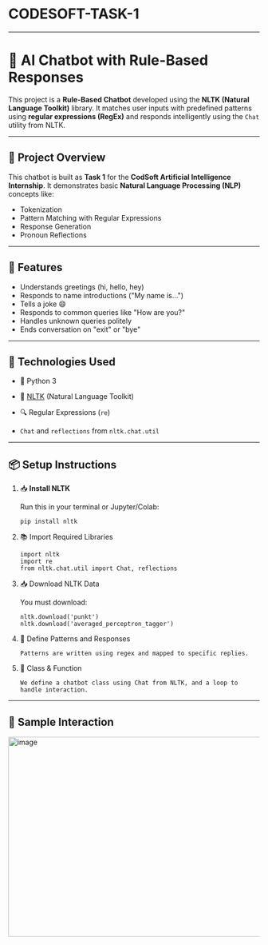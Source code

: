 # CODESOFT-TASK-1
---
# 🤖 AI Chatbot with Rule-Based Responses

This project is a **Rule-Based Chatbot** developed using the **NLTK (Natural Language Toolkit)** library. It matches user inputs with predefined patterns using **regular expressions (RegEx)** and responds intelligently using the `Chat` utility from NLTK.

---

## 📌 Project Overview

This chatbot is built as **Task 1** for the **CodSoft Artificial Intelligence Internship**. It demonstrates basic **Natural Language Processing (NLP)** concepts like:

- Tokenization
- Pattern Matching with Regular Expressions
- Response Generation
- Pronoun Reflections

---

## 🚀 Features

- Understands greetings (hi, hello, hey)
- Responds to name introductions ("My name is...")
- Tells a joke 😄
- Responds to common queries like "How are you?"
- Handles unknown queries politely
- Ends conversation on "exit" or "bye"

---

## 🧰 Technologies Used

- 🐍 Python 3
  
- 🧠 [NLTK](https://www.nltk.org/) (Natural Language Toolkit)
  
- 🔍 Regular Expressions (`re`)
  
- `Chat` and `reflections` from `nltk.chat.util`

---

## 📦 Setup Instructions

1. 📥 **Install NLTK**
   
   Run this in your terminal or Jupyter/Colab:
   ```
   pip install nltk
      ```

2. 📚 Import Required Libraries

      ```
   import nltk
   import re
   from nltk.chat.util import Chat, reflections
   ```

3. 📥 Download NLTK Data
   
   You must download:

      ```
   nltk.download('punkt')
   nltk.download('averaged_perceptron_tagger')
   ```

4. 🧠 Define Patterns and Responses
   
      ```
      Patterns are written using regex and mapped to specific replies.
      ```

5. 🧱 Class & Function
      ```
      We define a chatbot class using Chat from NLTK, and a loop to handle interaction.
      ```

---

## 💬 Sample Interaction

<img width="855" height="400" alt="image" src="https://github.com/user-attachments/assets/791b329a-b99d-49c1-9a28-33483210ff74" />

